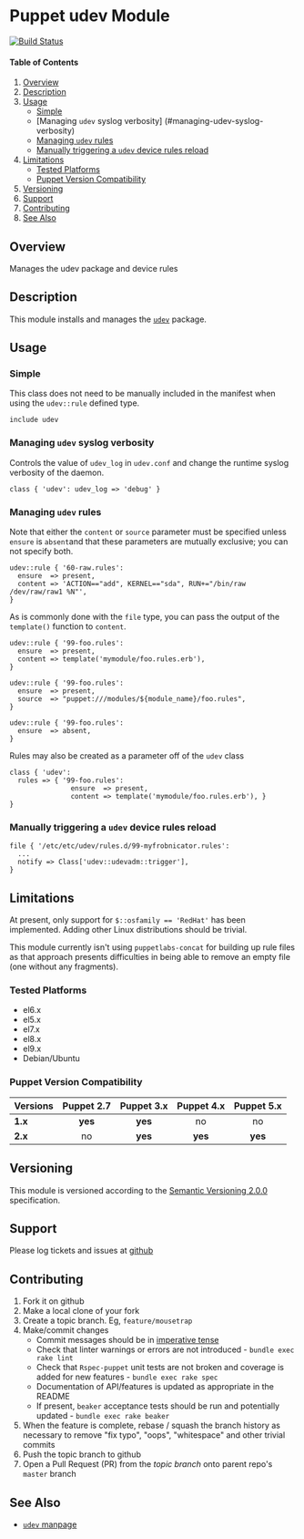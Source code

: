 Puppet udev Module
==================

[![Build Status](https://travis-ci.org/jhoblitt/puppet-udev.png)](https://travis-ci.org/jhoblitt/puppet-udev)

#### Table of Contents

1. [Overview](#overview)
2. [Description](#description)
3. [Usage](#usage)
    * [Simple](#simple)
    * [Managing `udev` syslog verbosity] (#managing-udev-syslog-verbosity)
    * [Managing `udev` rules](#managing-udev-rules)
    * [Manually triggering a `udev` device rules reload](#manually-triggering-a-udev-device-rules-reload)
4. [Limitations](#limitations)
    * [Tested Platforms](#tested-platforms)
    * [Puppet Version Compatibility](#puppet-version-compatibility)
5. [Versioning](#versioning)
6. [Support](#support)
7. [Contributing](#contributing)
8. [See Also](#see-also)


Overview
--------

Manages the udev package and device rules


Description
-----------

This module installs and manages the
[`udev`](http://www.freedesktop.org/software/systemd/man/udev.html) package.


Usage
-----

### Simple

This class does not need to be manually included in the manifest when using the
`udev::rule` defined type.

```puppet
include udev
```

### Managing `udev` syslog verbosity

Controls the value of `udev_log` in `udev.conf` and change the runtime syslog
verbosity of the daemon.

```puppet
class { 'udev': udev_log => 'debug' }
```

### Managing `udev` rules

Note that either the `content` or `source` parameter must be specified unless
`ensure` is `absent`and that these parameters are mutually exclusive; you can
not specify both.

```puppet
udev::rule { '60-raw.rules':
  ensure  => present,
  content => 'ACTION=="add", KERNEL=="sda", RUN+="/bin/raw /dev/raw/raw1 %N"',
}
```

As is commonly done with the `file` type, you can pass the output of the `template()` function to `content`.

```puppet
udev::rule { '99-foo.rules':
  ensure  => present,
  content => template('mymodule/foo.rules.erb'),
}
```

```puppet
udev::rule { '99-foo.rules':
  ensure  => present,
  source  => "puppet:///modules/${module_name}/foo.rules",
}
```

```puppet
udev::rule { '99-foo.rules':
  ensure  => absent,
}
```

Rules may also be created as a parameter off of the `udev` class

```puppet
class { 'udev':
  rules => { '99-foo.rules':
               ensure  => present,
               content => template('mymodule/foo.rules.erb'), }
}

```

### Manually triggering a `udev` device rules reload

```puppet
file { '/etc/etc/udev/rules.d/99-myfrobnicator.rules':
  ...
  notify => Class['udev::udevadm::trigger'],
}
```


Limitations
-----------

At present, only support for `$::osfamily == 'RedHat'` has been implemented.
Adding other Linux distributions should be trivial.

This module currently isn't using `puppetlabs-concat` for building up rule
files as that approach presents difficulties in being able to remove an empty
file (one without any fragments).

### Tested Platforms

* el6.x
* el5.x
* el7.x
* el8.x
* el9.x
* Debian/Ubuntu

### Puppet Version Compatibility

Versions | Puppet 2.7 | Puppet 3.x | Puppet 4.x | Puppet 5.x
:--------|:----------:|:----------:|:----------:|:----------:
**1.x**  | **yes**    | **yes**    | no         | no
**2.x**  | no         | **yes**    | **yes**    | **yes**


Versioning
----------

This module is versioned according to the [Semantic Versioning
2.0.0](http://semver.org/spec/v2.0.0.html) specification.


Support
-------

Please log tickets and issues at
[github](https://github.com/jhoblitt/puppet-udev/issues)


Contributing
------------

1. Fork it on github
2. Make a local clone of your fork
3. Create a topic branch.  Eg, `feature/mousetrap`
4. Make/commit changes
    * Commit messages should be in [imperative tense](http://git-scm.com/book/ch5-2.html)
    * Check that linter warnings or errors are not introduced - `bundle exec rake lint`
    * Check that `Rspec-puppet` unit tests are not broken and coverage is added for new
      features - `bundle exec rake spec`
    * Documentation of API/features is updated as appropriate in the README
    * If present, `beaker` acceptance tests should be run and potentially
      updated - `bundle exec rake beaker`
5. When the feature is complete, rebase / squash the branch history as
   necessary to remove "fix typo", "oops", "whitespace" and other trivial commits
6. Push the topic branch to github
7. Open a Pull Request (PR) from the *topic branch* onto parent repo's `master` branch


See Also
--------

* [`udev` manpage](http://www.freedesktop.org/software/systemd/man/udev.html)
